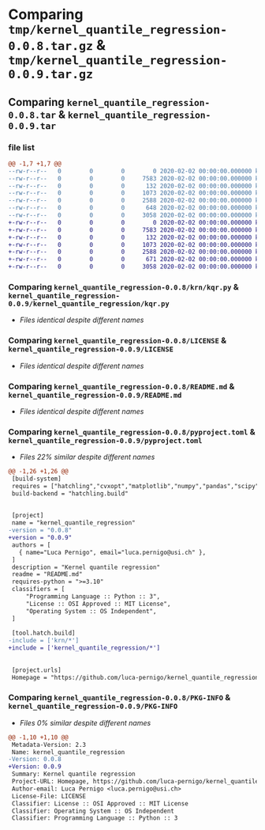 # Comparing `tmp/kernel_quantile_regression-0.0.8.tar.gz` & `tmp/kernel_quantile_regression-0.0.9.tar.gz`

## Comparing `kernel_quantile_regression-0.0.8.tar` & `kernel_quantile_regression-0.0.9.tar`

### file list

```diff
@@ -1,7 +1,7 @@
--rw-r--r--   0        0        0        0 2020-02-02 00:00:00.000000 kernel_quantile_regression-0.0.8/krn/__init__.py
--rw-r--r--   0        0        0     7583 2020-02-02 00:00:00.000000 kernel_quantile_regression-0.0.8/krn/kqr.py
--rw-r--r--   0        0        0      132 2020-02-02 00:00:00.000000 kernel_quantile_regression-0.0.8/.gitignore
--rw-r--r--   0        0        0     1073 2020-02-02 00:00:00.000000 kernel_quantile_regression-0.0.8/LICENSE
--rw-r--r--   0        0        0     2588 2020-02-02 00:00:00.000000 kernel_quantile_regression-0.0.8/README.md
--rw-r--r--   0        0        0      648 2020-02-02 00:00:00.000000 kernel_quantile_regression-0.0.8/pyproject.toml
--rw-r--r--   0        0        0     3058 2020-02-02 00:00:00.000000 kernel_quantile_regression-0.0.8/PKG-INFO
+-rw-r--r--   0        0        0        0 2020-02-02 00:00:00.000000 kernel_quantile_regression-0.0.9/kernel_quantile_regression/__init__.py
+-rw-r--r--   0        0        0     7583 2020-02-02 00:00:00.000000 kernel_quantile_regression-0.0.9/kernel_quantile_regression/kqr.py
+-rw-r--r--   0        0        0      132 2020-02-02 00:00:00.000000 kernel_quantile_regression-0.0.9/.gitignore
+-rw-r--r--   0        0        0     1073 2020-02-02 00:00:00.000000 kernel_quantile_regression-0.0.9/LICENSE
+-rw-r--r--   0        0        0     2588 2020-02-02 00:00:00.000000 kernel_quantile_regression-0.0.9/README.md
+-rw-r--r--   0        0        0      671 2020-02-02 00:00:00.000000 kernel_quantile_regression-0.0.9/pyproject.toml
+-rw-r--r--   0        0        0     3058 2020-02-02 00:00:00.000000 kernel_quantile_regression-0.0.9/PKG-INFO
```

### Comparing `kernel_quantile_regression-0.0.8/krn/kqr.py` & `kernel_quantile_regression-0.0.9/kernel_quantile_regression/kqr.py`

 * *Files identical despite different names*

### Comparing `kernel_quantile_regression-0.0.8/LICENSE` & `kernel_quantile_regression-0.0.9/LICENSE`

 * *Files identical despite different names*

### Comparing `kernel_quantile_regression-0.0.8/README.md` & `kernel_quantile_regression-0.0.9/README.md`

 * *Files identical despite different names*

### Comparing `kernel_quantile_regression-0.0.8/pyproject.toml` & `kernel_quantile_regression-0.0.9/pyproject.toml`

 * *Files 22% similar despite different names*

```diff
@@ -1,26 +1,26 @@
 [build-system]
 requires = ["hatchling","cvxopt","matplotlib","numpy","pandas","scipy","scikit-learn","tqdm"]
 build-backend = "hatchling.build"
 
 
 [project]
 name = "kernel_quantile_regression"
-version = "0.0.8"
+version = "0.0.9"
 authors = [
   { name="Luca Pernigo", email="luca.pernigo@usi.ch" },
 ]
 description = "Kernel quantile regression"
 readme = "README.md"
 requires-python = ">=3.10"
 classifiers = [
     "Programming Language :: Python :: 3",
     "License :: OSI Approved :: MIT License",
     "Operating System :: OS Independent",
 ]
 
 [tool.hatch.build]
-include = ['krn/*']
+include = ['kernel_quantile_regression/*']
 
 
 [project.urls]
 Homepage = "https://github.com/luca-pernigo/kernel_quantile_regression"
```

### Comparing `kernel_quantile_regression-0.0.8/PKG-INFO` & `kernel_quantile_regression-0.0.9/PKG-INFO`

 * *Files 0% similar despite different names*

```diff
@@ -1,10 +1,10 @@
 Metadata-Version: 2.3
 Name: kernel_quantile_regression
-Version: 0.0.8
+Version: 0.0.9
 Summary: Kernel quantile regression
 Project-URL: Homepage, https://github.com/luca-pernigo/kernel_quantile_regression
 Author-email: Luca Pernigo <luca.pernigo@usi.ch>
 License-File: LICENSE
 Classifier: License :: OSI Approved :: MIT License
 Classifier: Operating System :: OS Independent
 Classifier: Programming Language :: Python :: 3
```

